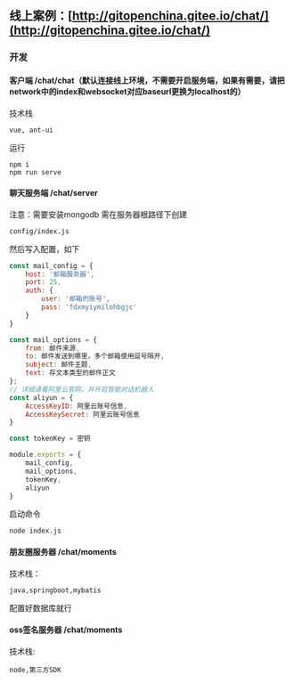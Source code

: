 ## 线上案例：[http://gitopenchina.gitee.io/chat/](http://gitopenchina.gitee.io/chat/)

### 开发

#### 客户端 /chat/chat（默认连接线上环境，不需要开启服务端，如果有需要，请把network中的index和websocket对应baseurl更换为localhost的）
技术栈
```
vue, ant-ui
```
运行
```
npm i 
npm run serve
```

#### 聊天服务端 /chat/server

注意：需要安装mongodb
需在服务器根路径下创建
```
config/index.js
```
然后写入配置，如下
```js
const mail_config = {
    host: '邮箱服务器',
    port: 25,
    auth: {
        user: '邮箱的账号', 
        pass: 'fdxmyiymilohbgjc'
    }
}

const mail_options = {
    from: 邮件来源,
    to: 邮件发送到哪里，多个邮箱使用逗号隔开,
    subject: 邮件主题,
    text: 存文本类型的邮件正文
};
// 详细请看阿里云官网，并开启智能对话机器人
const aliyun = {
    AccessKeyID: 阿里云账号信息,
    AccessKeySecret: 阿里云账号信息
}

const tokenKey = 密钥

module.exports = {
    mail_config,
    mail_options,
    tokenKey,
    aliyun
}
```
启动命令
```
node index.js
```
#### 朋友圈服务器 /chat/moments
技术栈：
```
java,springboot,mybatis
```
配置好数据库就行
#### oss签名服务器 /chat/moments
技术栈:
```
node,第三方SDK
```
